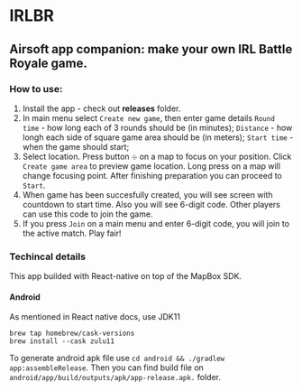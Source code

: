# IRLBR
## Airsoft app companion: make your own IRL Battle Royale game.

### How to use:
1. Install the app - check out **releases** folder.
2. In main menu select `Create new game`, then enter game details
`Round time` - how long each of 3 rounds should be (in minutes);
`Distance` - how longh each side of square game area should be (in meters);
`Start time` - when the game should start;
3. Select location. Press button `⊹` on a map to focus on your position. Click `Create game area` to preview game location.
Long press on a map will change focusing point. After finishing preparation you can proceed to `Start`.
4. When game has been succesfully created, you will see screen with countdown to start time.
Also you will see 6-digit code. Other players can use this code to join the game.
5. If you press `Join` on a main menu and enter 6-digit code, you will join to the active match.
Play fair!

### Techincal details
This app builded with React-native on top of the MapBox SDK.

#### Android
As mentioned in React native docs, use JDK11
```
brew tap homebrew/cask-versions
brew install --cask zulu11
```
To generate android apk file use `cd android && ./gradlew app:assembleRelease`. Then you can find build file on `android/app/build/outputs/apk/app-release.apk.` folder.
